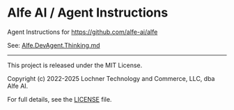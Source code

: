 # Alfe AI / Agent Instructions

Agent Instructions for https://github.com/alfe-ai/alfe

See: [Alfe.DevAgent.Thinking.md](https://github.com/alfe-ai/alfe-agent_instructions/blob/main/AgentInstructions/Alfe.DevAgent.Thinking.md)

---

This project is released under the MIT License.

Copyright (c) 2022-2025 Lochner Technology and Commerce, LLC, dba Alfe AI.

For full details, see the [LICENSE](https://github.com/alfe-ai/alfe-agent_instructions/blob/main/LICENSE) file.
